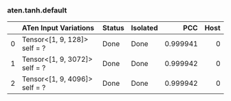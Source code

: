 ### aten.tanh.default
|    | ATen Input Variations         | Status   | Isolated   |      PCC |   Host |
|---:|:------------------------------|:---------|:-----------|---------:|-------:|
|  0 | Tensor<[1, 9, 128]> self = ?  | Done     | Done       | 0.999941 |      0 |
|  1 | Tensor<[1, 9, 3072]> self = ? | Done     | Done       | 0.999942 |      0 |
|  2 | Tensor<[1, 9, 4096]> self = ? | Done     | Done       | 0.999942 |      0 |

